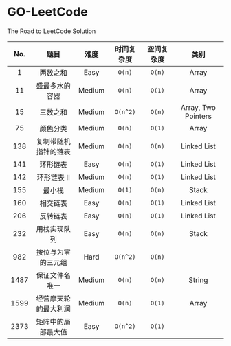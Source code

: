 # GO-LeetCode
The Road to LeetCode Solution

| No.  |         题目         |  难度  | 时间复杂度 | 空间复杂度 |        类别         |
| :--: | :------------------: | :----: | :--------: | :--------: | :-----------------: |
|  1   |       两数之和       |  Easy  |   `O(n)`   |   `O(n)`   |        Array        |
|  11  |    盛最多水的容器    | Medium |   `O(n)`   |   `O(1)`   |        Array        |
|  15  |       三数之和       | Medium |  `O(n^2)`  |   `O(n)`   | Array, Two Pointers |
|  75  |       颜色分类       | Medium |   `O(n)`   |   `O(1)`   |        Array        |
| 138  | 复制带随机指针的链表 | Medium |   `O(n)`   |   `O(n)`   |     Linked List     |
| 141  |       环形链表       |  Easy  |   `O(n)`   |   `O(1)`   |     Linked List     |
| 142  |     环形链表 II      | Medium |   `O(n)`   |   `O(1)`   |     Linked List     |
| 155  |        最小栈        | Medium |   `O(1)`   |   `O(n)`   |        Stack        |
| 160  |       相交链表       |  Easy  |   `O(n)`   |   `O(1)`   |     Linked List     |
| 206  |       反转链表       |  Easy  |   `O(n)`   |   `O(1)`   |     Linked List     |
| 232  |     用栈实现队列     |  Easy  |   `O(n)`   |   `O(n)`   |        Stack        |
| 982  |  按位与为零的三元组  |  Hard  |  `O(n^2)`  |   `O(n)`   |                     |
| 1487 |    保证文件名唯一    | Medium |   `O(n)`   |   `O(n)`   |       String        |
| 1599 | 经营摩天轮的最大利润 | Medium |   `O(n)`   |   `O(1)`   |        Array        |
| 2373 |  矩阵中的局部最大值  |  Easy  |  `O(n^2)`  |   `O(1)`   |                     |



